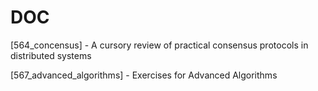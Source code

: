 # DOC
[564_concensus] - A cursory review of practical consensus protocols in
distributed systems

[567_advanced_algorithms] - Exercises for Advanced Algorithms